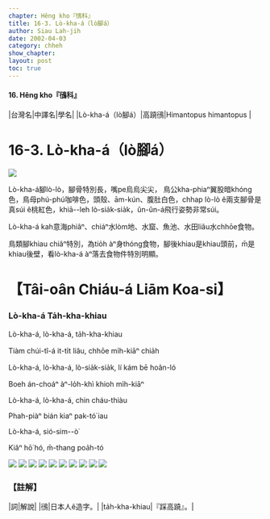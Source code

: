 ```yaml
---
chapter: Hêng kho『鴴科』
title: 16-3. Lò-kha-á（lò腳á）
author: Siau Lah-jih
date: 2002-04-03
category: chheh
show_chapter: 
layout: post
toc: true
---
```


#### 16. Hêng kho『鴴科』


|台灣名|中譯名|學名|
|Lò-kha-á（lò腳á）|高蹺鴴|Himantopus himantopus |


# 16-3. Lò-kha-á（lò腳á）


![](../too5/16/16-3-2.Lò-kha-á.jpg)


Lò-kha-á腳lò-lò，腳骨特別長，嘴pe烏烏尖尖， 鳥公kha-phiaⁿ翼股暗khóng色，鳥母phú-phú咖啡色，頭殼、ām-kún、腹肚白色，chhap lò-lò ê兩支腳骨是真súi ê桃紅色，khiā--leh lò-sia̍k-sia̍k，ûn-ûn-á飛行姿勢非常súi。

Lò-kha-á kah意海phiâⁿ、chiáⁿ水lòm地、水窟、魚池、水田liâu水chhōe食物。

鳥類腳khiau chiâⁿ特別，為tio̍h àⁿ身thóng食物，腳後khiau是khiau頭前，m̄是khiau後壁，看lò-kha-á àⁿ落去食物件特別明顯。



# 【Tâi-oân Chiáu-á Liām Koa-si】

### **Lò-kha-á Ta̍h-kha-khiau**

Lò-kha-á, lò-kha-á, ta̍h-kha-khiau 

Tiàm chúi-tî-á it-ti̍t liâu, chhōe mi̍h-kiāⁿ chia̍h

Lò-kha-á, lò-kha-á, lò-sia̍k-sia̍k, lí kám bē hoân-ló

Boeh án-choáⁿ àⁿ-lo̍h-khì khioh mi̍h-kiāⁿ 

Lò-kha-á, lò-kha-á, chin cháu-thiàu

Phah-piàⁿ bián kiaⁿ pak-tó͘ iau

Lò-kha-á, sió-sim--ò͘

Kiâⁿ hō͘ hó, m̄-thang poa̍h-tó




![](../too5/16/16-3-5.Lò-kha-á.jpg)
![](../too5/16/16-3-8.Lò-kha-á.jpg)
![](../too5/16/16-3-3.Lò-kha-á.jpg)
![](../too5/16/16-3-1.Lò-kha-á.jpg)
![](../too5/16/16-3-4.Lò-kha-á.jpg)
![](../too5/16/16-3-10.Lò-kha-á.jpg)
![](../too5/16/16-3-9.Lò-kha-á.jpg)
![](../too5/16/16-3-6.Lò-kha-á.jpg)
![](../too5/16/16-3-7.Lò-kha-á.jpg)
![](../too5/16/16-3-11.Lò-kha-á.jpg)


### 【註解】

|詞|解說|
|鴴|日本人ê造字。|
|ta̍h-kha-khiau|『踩高蹺』。|



